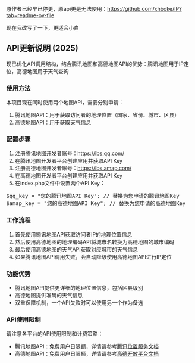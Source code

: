 原作者已经早已停更，原api更是无法使用：https://github.com/xhboke/IP?tab=readme-ov-file


现在我改写了一下，更适合小白


<h2>API更新说明 (2025)</h2>
<p>现已优化API调用结构，结合腾讯地图和高德地图API的优势：腾讯地图用于IP定位，高德地图用于天气查询</p>

<h3>使用方法</h3>
<p>本项目现在同时使用两个地图API，需要分别申请：</p>
<ol>
  <li>腾讯地图API：用于获取访问者的地理位置（国家、省份、城市、区县）</li>
  <li>高德地图API：用于获取天气信息</li>
</ol>

<h3>配置步骤</h3>
<ol>
  <li>注册腾讯地图开发者账号：<a href="https://lbs.qq.com/" target="_blank">https://lbs.qq.com/</a></li>
  <li>在腾讯地图开发者平台创建应用并获取API Key</li>
  <li>注册高德地图开发者账号：<a href="https://lbs.amap.com/" target="_blank">https://lbs.amap.com/</a></li>
  <li>在高德地图开发者平台创建应用并获取API Key</li>
  <li>在index.php文件中设置两个API Key：</li>
</ol>

<pre>
$qq_key = "您的腾讯地图API Key"; // 替换为您申请的腾讯地图Key
$amap_key = "您的高德地图API Key"; // 替换为您申请的高德地图Key
</pre>

<h3>工作流程</h3>
<ol>
  <li>首先使用腾讯地图API获取访问者IP的地理位置信息</li>
  <li>然后使用高德地图的地理编码API将城市名转换为高德地图的城市编码</li>
  <li>最后使用高德地图的天气API获取对应城市的天气信息</li>
  <li>如果腾讯地图API调用失败，会自动降级使用高德地图API进行IP定位</li>
</ol>

<h3>功能优势</h3>
<ul>
  <li>腾讯地图API提供更详细的地理位置信息，包括区县级别</li>
  <li>高德地图提供准确的天气信息</li>
  <li>双重保障机制，一个API失败时可以使用另一个作为备选</li>
</ul>

<h3>API使用限制</h3>
<p>请注意各平台的API使用限制和计费策略：</p>
<ul>
  <li>腾讯地图API：免费用户日限额，详情请参考<a href="https://lbs.qq.com/service/webService/webServiceGuide/webServicePrice" target="_blank">腾讯位置服务文档</a></li>
  <li>高德地图API：免费用户日限额，详情请参考<a href="https://lbs.amap.com/api/webservice/summary" target="_blank">高德开放平台文档</a></li>
</ul>

